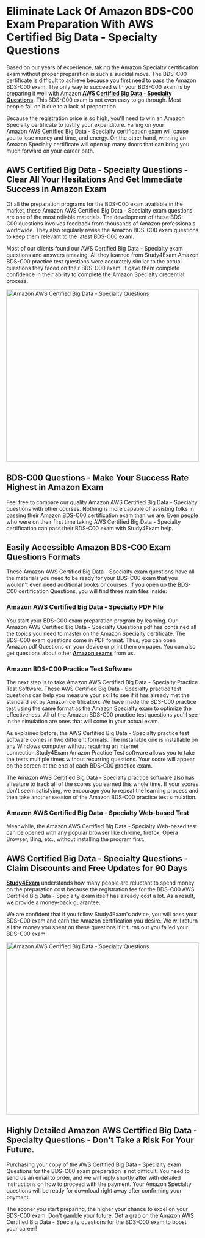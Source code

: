 <h1><strong>Eliminate Lack Of Amazon BDS-C00 Exam Preparation With AWS Certified Big Data - Specialty Questions</strong></h1>

<p>Based on our years of experience, taking the Amazon Specialty certification exam without proper preparation is such a suicidal move. The BDS-C00 certificate is difficult to achieve because you first need to pass the Amazon BDS-C00 exam. The only way to succeed with your BDS-C00 exam is by preparing it well with Amazon <strong><a href="https://www.study4exam.com/amazon/aws-certified-big-data-specialty-questions-pdf">AWS Certified Big Data - Specialty Questions</a>.</strong> This BDS-C00 exam is not even easy to go through. Most people fail on it due to a lack of preparation.</p>

<p>Because the registration price is so high, you'll need to win an Amazon Specialty certificate to justify your expenditure. Failing on your Amazon AWS Certified Big Data - Specialty certification exam will cause you to lose money and time, and energy. On the other hand, winning an Amazon Specialty certificate will open up many doors that can bring you much forward on your career path.</p>

<h2><strong>AWS Certified Big Data - Specialty Questions - Clear All Your Hesitations And Get Immediate Success in Amazon Exam</strong></h2>

<p>Of all the preparation programs for the BDS-C00 exam available in the market, these Amazon AWS Certified Big Data - Specialty exam questions are one of the most reliable materials. The development of these BDS-C00 questions involves feedback from thousands of Amazon professionals worldwide. They also regularly revise the Amazon BDS-C00 exam questions to keep them relevant to the latest BDS-C00 exam. </p>

<p>Most of our clients found our AWS Certified Big Data - Specialty exam questions and answers amazing. All they learned from Study4Exam Amazon BDS-C00 practice test questions were accurately similar to the actual questions they faced on their BDS-C00 exam. It gave them complete confidence in their ability to complete the Amazon Specialty credential process.</p>

<p><a href="https://www.study4exam.com/amazon/bds-c00" target="_blank"><img alt="Amazon AWS Certified Big Data - Specialty Questions" src="https://www.thequestionanswers.com/wp-content/uploads/2022/02/Study4Exam-Certification-Exams-Questions.webp" style="width: 100%; height: 450px;" /></a></p>

<h2><strong>BDS-C00 Questions - Make Your Success Rate Highest in Amazon Exam</strong> </h2>

<p>Feel free to compare our quality Amazon AWS Certified Big Data - Specialty questions with other courses. Nothing is more capable of assisting folks in passing their Amazon BDS-C00 certification exam than we are. Even people who were on their first time taking AWS Certified Big Data - Specialty certification can pass their BDS-C00 exam with Study4Exam help.</p>

<h2><strong>Easily Accessible Amazon BDS-C00 Exam Questions Formats</strong></h2>

<p>These Amazon AWS Certified Big Data - Specialty exam questions have all the materials you need to be ready for your BDS-C00 exam that you wouldn't even need additional books or courses. If you open up the BDS-C00 certification Questions, you will find three main files inside:</p>

<h3><strong>Amazon AWS Certified Big Data - Specialty PDF File</strong></h3>

<p>You start your BDS-C00 exam preparation program by learning. Our Amazon AWS Certified Big Data - Specialty Questions pdf has contained all the topics you need to master on the Amazon Specialty certificate. The BDS-C00 exam questions come in PDF format. Thus, you can open Amazon pdf Questions on your device or print them on paper. You can also get questions about other <a href="https://www.study4exam.com/amazon-exams" target="_blank"><strong>Amazon exams</strong></a> from us.</p>

<h3><strong>Amazon BDS-C00 Practice Test Software</strong></h3>

<p>The next step is to take Amazon AWS Certified Big Data - Specialty Practice Test Software. These AWS Certified Big Data - Specialty practice test questions can help you measure your skill to see if it has already met the standard set by Amazon certification. We have made the BDS-C00 practice test using the same format as the Amazon Specialty exam to optimize the effectiveness. All of the Amazon BDS-C00 practice test questions you'll see in the simulation are ones that will come in your actual exam.</p>

<p>As explained before, the AWS Certified Big Data - Specialty practice test software comes in two different formats. The installable one is installable on any Windows computer without requiring an internet connection.Study4Exam Amazon Practice Test software allows you to take the tests multiple times without recurring questions. Your score will appear on the screen at the end of each BDS-C00 practice exam.</p>

<p>The Amazon AWS Certified Big Data - Specialty practice software also has a feature to track all of the scores you earned this whole time. If your scores don't seem satisfying, we encourage you to repeat the learning process and then take another session of the Amazon BDS-C00 practice test simulation. </p>

<h3><strong>Amazon AWS Certified Big Data - Specialty Web-based Test</strong></h3>

<p>Meanwhile, the Amazon AWS Certified Big Data - Specialty Web-based test can be opened with any popular browser like chrome, firefox, Opera Browser, Bing, etc., without installing the program first.</p>

<h2><strong>AWS Certified Big Data - Specialty Questions - Claim Discounts and Free Updates for 90 Days</strong></h2>

<p><a href="https://www.study4exam.com/" target="_blank"><strong>Study4Exam</strong></a> understands how many people are reluctant to spend money on the preparation cost because the registration fee for the BDS-C00 AWS Certified Big Data - Specialty exam itself has already cost a lot. As a result, we provide a money-back guarantee.</p>

<p>We are confident that if you follow Study4Exam's advice, you will pass your BDS-C00 exam and earn the Amazon certification you desire. We will return all the money you spent on these questions if it turns out you failed your BDS-C00 exam.</p>

<p><a href="https://www.study4exam.com/amazon/bds-c00" target="_blank"><img alt="Amazon AWS Certified Big Data - Specialty Questions" src="https://www.thequestionanswers.com/wp-content/uploads/2022/02/Study4Exam-Cert-Exams-Questions-Discount.webp" style="width: 100%; height: 450px;" /></a></p>

<h2><strong>Highly Detailed Amazon AWS Certified Big Data - Specialty Questions - Don't Take a Risk For Your Future.</strong></h2>

<p>Purchasing your copy of the AWS Certified Big Data - Specialty exam Questions for the BDS-C00 exam preparation is not difficult. You need to send us an email to order, and we will reply shortly after with detailed instructions on how to proceed with the payment. Your Amazon Specialty questions will be ready for download right away after confirming your payment.</p>

<p>The sooner you start preparing, the higher your chance to excel on your BDS-C00 exam. Don't gamble your future. Get a grab on the Amazon AWS Certified Big Data - Specialty questions for the BDS-C00 exam to boost your career!</p>
